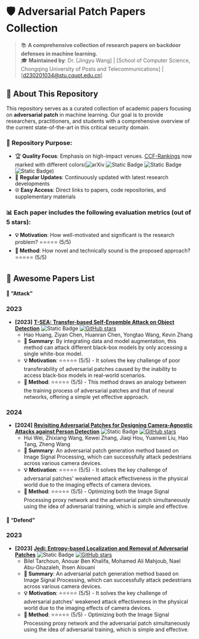 # 🛡️ Adversarial Patch Papers Collection

> 📚 **A comprehensive collection of research papers on backdoor defenses in machine learning.**  
> 🎓 **Maintained by**: Dr. [Jingyu Wang] | [School of Computer Science, Chongqing University of Posts and Telecommunications] | [d230201034@stu.cqupt.edu.cn]

## 📖 About This Repository

This repository serves as a curated collection of academic papers focusing on **adversarial patch** in machine learning. Our goal is to provide researchers, practitioners, and students with a comprehensive overview of the current state-of-the-art in this critical security domain.


### 🎯 **Repository Purpose:**
- 🏆 **Quality Focus**: Emphasis on high-impact venues. [CCF-Rankings](https://www.ccf.org.cn/en/About_CCF/Media_Center/) now marked with different colors(![arXiv](https://img.shields.io/badge/CCF_A-dc3545) ![Static Badge](https://img.shields.io/badge/CCF_B-ffc107) ![Static Badge](https://img.shields.io/badge/CCF_C-28a745) ![Static Badge](https://img.shields.io/badge/CCF_None-6c757d))
- 🔄 **Regular Updates**: Continuously updated with latest research developments
- 🌐 **Easy Access**: Direct links to papers, code repositories, and supplementary materials

### 📊 **Each paper includes the following evaluation metrics (out of 5 stars):**
- **💡 Motivation**: How well-motivated and significant is the research problem? ⭐⭐⭐⭐⭐ (5/5)
- **🔧 Method**: How novel and technically sound is the proposed approach? ⭐⭐⭐⭐⭐ (5/5)

<h2 id="awesome-papers"> 👑 Awesome Papers List  </h2>

<h4 id="awesome-papers"> 👑  “Attack” </h4>

<h3 id="attacks"> 2023 </h3>

* **[2023]** **[T-SEA: Transfer-based Self-Ensemble Attack on Object Detection](https://openaccess.thecvf.com/content/CVPR2023/html/Huang_T-SEA_Transfer-Based_Self-Ensemble_Attack_on_Object_Detection_CVPR_2023_paper.html)** ![Static Badge](https://img.shields.io/badge/CVPR'23-6c757d) [![GitHub stars](https://img.shields.io/github/stars/VDIGPKU/T-SEA?style=social)]([[https://github.com/VDIGPKU/T-SEA](https://github.com/VDIGPKU/T-SEA)]) 
  * Hao Huang, Ziyan Chen, Huanran Chen, Yongtao Wang, Kevin Zhang
  * **📝 Summary**: By integrating data and model augmentation, this method can attack different black-box models by only accessing a single white-box model.
  * **💡 Motivation**: ⭐⭐⭐⭐⭐ (5/5) - It solves the key challenge of poor transferability of adversarial patches caused by the inability to access black-box models in real-world scenarios.
  * **🔧 Method**: ⭐⭐⭐⭐⭐ (5/5) - This method draws an analogy between the training process of adversarial patches and that of neural networks, offering a simple yet effective approach.

<h3 id="attacks"> 2024 </h3>

* **[2024]** **[Revisiting Adversarial Patches for Designing Camera-Agnostic Attacks against Person Detection](https://openreview.net/forum?id=2Inwtjvyx8&referrer=%5Bthe%20profile%20of%20Zhixiang%20Wang%5D(%2Fprofile%3Fid%3D~Zhixiang_Wang1))** ![Static Badge](https://img.shields.io/badge/NIPS'24-6c757d) [![GitHub stars](https://img.shields.io/github/stars/weihui1308/CAP?style=social)]([[https://github.com/weihui1308/CAP](https://github.com/weihui1308/CAP)]) 
  * Hui Wei, Zhixiang Wang, Kewei Zhang, Jiaqi Hou, Yuanwei Liu, Hao Tang, Zheng Wang
  * **📝 Summary**: An adversarial patch generation method based on Image Signal Processing, which can successfully attack pedestrians across various camera devices.
  * **💡 Motivation**: ⭐⭐⭐⭐⭐ (5/5) - It solves the key challenge of adversarial patches' weakened attack effectiveness in the physical world due to the imaging effects of camera devices.
  * **🔧 Method**: ⭐⭐⭐⭐⭐ (5/5) - Optimizing both the Image Signal Processing proxy network and the adversarial patch simultaneously using the idea of adversarial training, which is simple and effective.
  
<h4 id="awesome-papers"> 👑  “Defend” </h4>

<h3 id="attacks"> 2023 </h3>

* **[2023]** **[Jedi: Entropy-based Localization and Removal of Adversarial Patches](https://openaccess.thecvf.com/content/CVPR2023/papers/Tarchoun_Jedi_Entropy-Based_Localization_and_Removal_of_Adversarial_Patches_CVPR_2023_paper.pdf)** ![Static Badge](https://img.shields.io/badge/NIPS'24-6c757d) [![GitHub stars](https://img.shields.io/github/stars/weihui1308/CAP?style=social)]([[https://github.com/weihui1308/CAP](https://github.com/weihui1308/CAP)]) 
  * Bilel Tarchoun, Anouar Ben Khalifa, Mohamed Ali Mahjoub, Nael Abu-Ghazaleh, Ihsen Alouani
  * **📝 Summary**: An adversarial patch generation method based on Image Signal Processing, which can successfully attack pedestrians across various camera devices.
  * **💡 Motivation**: ⭐⭐⭐⭐⭐ (5/5) - It solves the key challenge of adversarial patches' weakened attack effectiveness in the physical world due to the imaging effects of camera devices.
  * **🔧 Method**: ⭐⭐⭐⭐⭐ (5/5) - Optimizing both the Image Signal Processing proxy network and the adversarial patch simultaneously using the idea of adversarial training, which is simple and effective.
